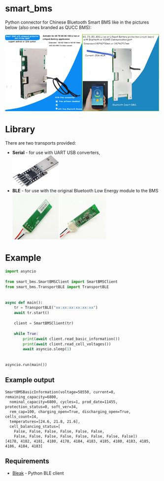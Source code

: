 smart_bms
======

Python connector for Chinese Bluetooth Smart BMS like in the pictures below (also ones branded as QUCC BMS):

<img src="docs/bms1.jpg" width="250" /><img src="docs/bms2.jpg" width="250" />

# Library

There are two transports provided:

- **Serial** - for use with UART USB converters,<br/>
  <img src="docs/uart.jpg" width="150" />
- **BLE** - for use with the original Bluetooth Low Energy module to the BMS<br/>
  <img src="docs/ble1.jpg" width="150" />
  <img src="docs/ble2.jpg" width="150" />

# Example

```python
import asyncio

from smart_bms.SmartBMSClient import SmartBMSClient
from smart_bms.TransportBLE import TransportBLE


async def main():
    tr = TransportBLE("xx:xx:xx:xx:xx:xx")
    await tr.start()

    client = SmartBMSClient(tr)

    while True:
        print(await client.read_basic_information())
        print(await client.read_cell_voltages())
        await asyncio.sleep(1)


asyncio.run(main())
```

## Example output

```
SmartBMSBasicInformation(voltage=58550, current=0, remaining_capacity=6800,
  nominal_capacity=6800, cycles=1, prod_date=11455, protection_status=0, soft_ver=34,
  rem_cap=100, charging_open=True, discharging_open=True, cells_count=14,
  temperatures=[24.6, 21.8, 21.6], 
  cell_balancing_status=[
    False, False, False, False, False, False,
    False, False, False, False, False, False, False, False])
[4178, 4182, 4181, 4180, 4178, 4184, 4183, 4185, 4180, 4183, 4185, 4186, 4184, 4183]
```

## Requirements

* [Bleak](https://bleak.readthedocs.io/en/latest/) - Python BLE client